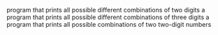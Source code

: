 program that prints all possible different combinations of two digits
a program that prints all possible different combinations of three digits
a program that prints all possible combinations of two two-digit numbers
